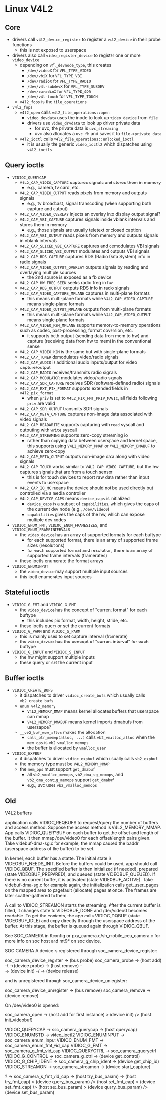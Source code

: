 Linux V4L2
==========

## Core

- drivers call `v4l2_device_register` to register a `v4l2_device` in their
  probe functions
  - this is not exposed to userspace
- drivers also call `video_register_device` to register one or more
  `video_device`
  - depending on `vfl_devnode_type`, this creates
    - `/dev/videoX` for `VFL_TYPE_VIDEO`
    - `/dev/vbiX` for `VFL_TYPE_VBI`
    - `/dev/radioX` for `VFL_TYPE_RADIO`
    - `/dev/v4l-subdevX` for `VFL_TYPE_SUBDEV`
    - `/dev/swradioX` for `VFL_TYPE_SDR`
    - `/dev/v4l-touch` for `VFL_TYPE_TOUCH`
  - `v4l2_fops` is the `file_operations`
- `v4l2_fops`
  - `v4l2_open` calls `v4l2_file_operations::open`
    - `video_devdata` uses the inode to look up `video_device` from `file`
    - drivers use `video_drvdata` to look up driver private data
      - for uvc, the private data is `uvc_streaming`
      - uvc also allocates a `uvc_fh` and saves it to `file->private_data`
  - `v4l2_ioctl` calls `v4l2_file_operations::unlocked_ioctl`
    - it is usually the generic `video_ioctl2` which dispatches using
      `v4l2_ioctls`

## Query ioctls

- `VIDIOC_QUERYCAP`
  - `V4L2_CAP_VIDEO_CAPTURE` captures signals and stores them in memory
    - e.g., camera, tv card, etc.
  - `V4L2_CAP_VIDEO_OUTPUT` reads pixels from memory and outputs signals
    - e.g., tv broadcast, signal transcoding (when supporting both capture and
      output)
  - `V4L2_CAP_VIDEO_OVERLAY` injects an overlay into display output signal?
  - `V4L2_CAP_VBI_CAPTURE` captures signals inside vblank intervals and stores
    them in memory
    - e.g., those signals are usually teletext or closed caption
  - `V4L2_CAP_VBI_OUTPUT` reads pixels from memory and outputs signals in
    vblank intervals
  - `V4L2_CAP_SLICED_VBI_CAPTURE` captures and demodulates VBI signals
  - `V4L2_CAP_SLICED_VBI_OUTPUT` modulates and outputs VBI signals
  - `V4L2_CAP_RDS_CAPTURE` captures RDS (Radio Data System) info in radio
    signals
  - `V4L2_CAP_VIDEO_OUTPUT_OVERLAY` outputs signals by reading and overlaying
    multiple sources
    - the 2nd source is exposed as a fb device
  - `V4L2_CAP_HW_FREQ_SEEK` seeks radio freq in hw
  - `V4L2_CAP_RDS_OUTPUT` outputs RDS info in radio signals
  - `V4L2_CAP_VIDEO_CAPTURE_MPLANE` captures in multi-plane formats
    - this means multi-plane formats while `V4L2_CAP_VIDEO_CAPTURE` means
      single-plane formats
  - `V4L2_CAP_VIDEO_OUTPUT_MPLANE` outputs from multi-plane formats
    - this means multi-plane formats while `V4L2_CAP_VIDEO_OUTPUT` means
      single-plane formats
  - `V4L2_CAP_VIDEO_M2M_MPLANE` supports memory-to-memory operations such as
    codec, post-processing, format coversion, etc.
    - it supports both output (sending data from mem to hw) and capture
      (receiving data from hw to mem) in the conventional sense
  - `V4L2_CAP_VIDEO_M2M` is the same but with single-plane formats
  - `V4L2_CAP_TUNER` demodulates video/radio signals
  - `V4L2_CAP_AUDIO` is additional audio inputs/output for video
    capture/output
  - `V4L2_CAP_RADIO` receives/transmits radio signals
  - `V4L2_CAP_MODULATOR` modulates video/radio signals
  - `V4L2_CAP_SDR_CAPTURE` receives SDR (software-defined radio) signals
  - `V4L2_CAP_EXT_PIX_FORMAT` supports extended fields in `v4l2_pix_format`
    - when `priv` is set to `V4L2_PIX_FMT_PRIV_MAGIC`, all fields following
      `priv` are valid
  - `V4L2_CAP_SDR_OUTPUT` transmits SDR signals
  - `V4L2_CAP_META_CAPTURE` captures non-image data associated with video
    signals
  - `V4L2_CAP_READWRITE` supports capturing with `read` syscall and outputing
    with `write` syscall
  - `V4L2_CAP_STREAMING` supports zero-copy streaming io
    - rather than copying data between userspace and kernel space, this
      supports using `V4L2_MEMORY_MMAP` or `V4L2_MEMORY_DMABUF` to achieve
      zero-copy
  - `V4L2_CAP_META_OUTPUT` outputs non-image data along with video signals
  - `V4L2_CAP_TOUCH` works similar to `V4L2_CAP_VIDEO_CAPTURE`, but the hw
    captures signals that are from a touch sensor
    - this is for touch devices to report raw data rather than input events to
      userspace
  - `V4L2_CAP_IO_MC` means the device should not be used directly but
    controlled via a media controller
  - `V4L2_CAP_DEVICE_CAPS` means `device_caps` is initialized
    - `device_caps` is a subset of `capabilities`, which gives the caps of the
      current dev node (e.g., `/dev/video0`)
    - `capabilities` gives the caps of the hw, which can expose multiple dev
      nodes
- `VIDIOC_ENUM_FMT`, `VIDIOC_ENUM_FRAMESIZES`, and
  `VIDIOC_ENUM_FRAMEINTERVALS`
  - the `video_device` has an array of supported formats for each buftype
    - for each supported format, there is an array of supported frame sizes
      (resolutions)
    - for each supported format and resolution, there is an array of supported
      frame intervals (framerates)
  - these ioctls enumerate the format arrays
- `VIDIOC_ENUMINPUT`
  - the `video_device` may support multiple input sources
  - this ioctl enumerates input sources

## Stateful ioctls

- `VIDIOC_G_FMT` and `VIDIOC_G_FMT`
  - the `video_device` has the concept of "current format" for each buftype
    - this includes pix format, width, height, stride, etc.
  - these ioctls query or set the current formats
- `VIDIOC_G_PARM` and `VIDIOC_S_PARM`
  - this is mainly used to set capture interval (framerate)
  - the `video_device` has the concept of "current interval" for each buftype
- `VIDIOC_G_INPUT` and `VIDIOC_S_INPUT`
  - the hw might support multiple inputs
  - these query or set the current input

## Buffer ioctls

- `VIDIOC_CREATE_BUFS`
  - it dispatches to driver `vidioc_create_bufs` which usually calls
    `vb2_create_bufs`
  - `enum v4l2_memory`
    - `V4L2_MEMORY_MMAP` means kernel allocates buffers that userspace can
      mmap
    - `V4L2_MEMORY_DMABUF` means kernel imports dmabufs from usersapce?
  - `__vb2_buf_mem_alloc` makes the allocation
    - `call_ptr_memop(alloc, ...)` calls `vb2_vmalloc_alloc` when the
      `mem_ops` is `vb2_vmalloc_memops`
    - the buffer is allocated by `vmalloc_user`
- `VIDIOC_EXPBUF`
  - it dispatches to driver `vidioc_expbuf` which usually calls
    `vb2_expbuf`
  - the memory type must be `V4L2_MEMORY_MMAP`
  - the `mem_ops` must support `get_dmabuf`
    - all `vb2_vmalloc_memops`, `vb2_dma_sg_memops`, and
      `vb2_dma_contig_memops` support `get_dmabuf`
    - e.g., uvc uses `vb2_vmalloc_memops`

## Old

V4L2 buffers

application calls VIDIOC_REQBUFS to request/query the number of buffers and
access method.  Suppose the access method is V4L2_MEMORY_MMAP.  App calls
VIDIOC_QUERYBUF on each buffer to get the offset and length of the buffer.  It
then mmap /dev/video0 for each offset/length pairs given.  Take
videbuf-dma-sg.c for example, the mmap caused the baddr (userspace address of
the buffer) to be set.

In kernel, each buffer has a statte.  The initial state is VIDEOBUF_NEEDS_INIT.
Before the buffers could be used, app should call VIDIOC_QBUF.  The specified
buffer is then initialized (if needed), prepared (state VIDEOBUF_PREPARED), and
queued (state VIDEOBUF_QUEUED).  If there is no current buffer, it is activated
(state VIDEOBUF_ACTIVE).  Take videbuf-dma-sg.c for example again, the
initialization calls get_user_pages on the mapped area to pagefault (allocate)
pages at once.  The frames are later scatter-gathered to them.

A call to VIDIOC_STREAMON starts the streaming.  After the current buffer is
filled, it changes state to VIDEOBUF_DONE and /dev/video0 becomes readable.  To
get the contents, the app calls VIDIOC_DQBUF (state VIDEOBUF_IDLE) and copy
directly through the userspace address of the buffer.  At this stage, the
buffer is queued again through VIDIOC_QBUF.

See SOC_CAMERA in Kconfig or pxa_camera.c/sh_mobile_ceu_camera.c for more
info on soc host and mt9* on soc device.


SOC CAMERA
A device is registered through soc_camera_device_register:

soc_camera_device_register -> (bus probe) soc_camera_probe -> (host add) -\                   ->(device probe) -> (host remove) -\
                                                                           -> (device init) -/                                    -> (device release)

and is unregistered through soc_camera_device_unregister:

soc_camera_device_unregister -> (bus remove) soc_camera_remove -> (device remove)

On /dev/video0 is opened:

soc_camera_open -> (host add for first instance) \> (device init) /> (host init_videobuf)

VIDIOC_QUERYCAP -> soc_camera_querycap -> (host querycap)
VIDIOC_ENUMSTD -> video_ioctl2
VIDIOC_ENUMINPUT -> soc_camera_enum_input
VIDIOC_ENUM_FMT -> soc_camera_enum_fmt_vid_cap
VIDIOC_G_FMT -> soc_camera_g_fmt_vid_cap
VIDIOC_QUERYCTRL -> soc_camera_queryctrl
VIDIOC_G_CONTROL -> soc_camera_g_ctrl -> (device get_control)
VIDIOC_G_CHIP_IDENT -> soc_camera_g_chip_ident -> (device get_chip_id)
VIDIOC_STREAMON -> soc_camera_streamon -> (device start_capture)


? -> soc_camera_s_fmt_vid_cap -> (host try_bus_param) -> (host try_fmt_cap) \> (device query_bus_param) /> (host set_fmt_cap) \> (device set_fmt_cap) /> (host set_bus_param) \> (device query_bus_param) /> (device set_bus_param)
